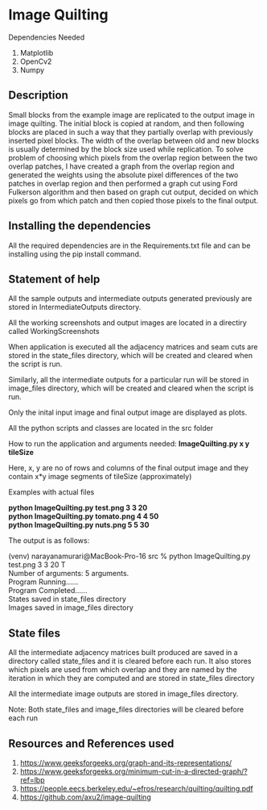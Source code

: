 # Image Quilting

Dependencies Needed
1. Matplotlib
2. OpenCv2
3. Numpy

## Description

Small blocks from the example image are replicated to the output image in image quilting. 
The initial block is copied at random, and then following blocks are placed in such a way
that they partially overlap with previously inserted pixel blocks. The width of the overlap
between old and new blocks is usually determined by the block size used while replication. 
To solve problem of choosing which pixels from the overlap region between the two overlap patches,
I have created a graph from the overlap region and generated the weights using the absolute
pixel differences of the two patches in overlap region and then performed a graph cut using 
Ford Fulkerson algorithm and then based on graph cut output, decided on which pixels go from which
patch and then copied those pixels to the final output.

## Installing the dependencies

All the required dependencies are in the Requirements.txt file and can be 
installing using the pip install command.

## Statement of help
All the sample outputs and intermediate outputs generated previously
are stored in IntermediateOutputs directory.

All the working screenshots and output images are located in a directiry called WorkingScreenshots

When application is executed all the adjacency matrices and seam cuts are 
stored in the state_files directory, which will be created and cleared when the 
script is run.

Similarly, all the intermediate outputs for a particular run will be stored in
image_files directory, which will be created and cleared when the script is run.

Only the inital input image and final output image are displayed as plots.

All the python scripts and classes are located in the src folder

How to run the application and arguments needed:
    **ImageQuilting.py <path-to-sample-image> x y tileSize**

Here, x, y are no of rows and columns of the final output image and they contain x*y image segments 
of tileSize (approximately)


Examples with actual files

**python ImageQuilting.py test.png 3 3 20**
<br>
**python ImageQuilting.py tomato.png 4 4 50**
<br>
**python ImageQuilting.py nuts.png 5 5 30**

The output is as follows: 

(venv) narayanamurari@MacBook-Pro-16 src % python ImageQuilting.py test.png 3 3 20 T
<br>
Number of arguments: 5 arguments.
<br>
 Program Running......
<br>
 Program Completed......
<br>
States saved in state_files directory
<br>
Images saved in image_files directory
<br>


## State files
All the intermediate adjacency matrices built produced are saved in a directory called
state_files and it is cleared before each run. It also stores which pixels are used from which overlap and
they are named by the iteration in which they are computed and are stored in state_files directory

All the intermediate image outputs are stored in image_files directory.

Note: Both state_files and image_files directories will be cleared before each run

## Resources and References used
1. https://www.geeksforgeeks.org/graph-and-its-representations/
2. https://www.geeksforgeeks.org/minimum-cut-in-a-directed-graph/?ref=lbp
3. https://people.eecs.berkeley.edu/~efros/research/quilting/quilting.pdf
4. https://github.com/axu2/image-quilting
